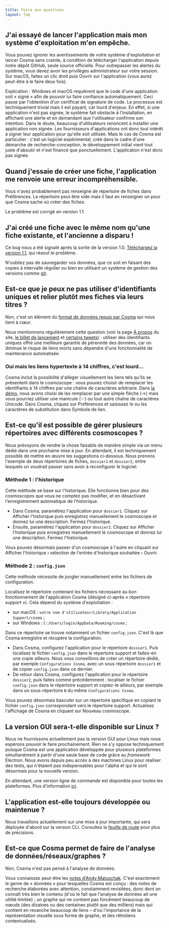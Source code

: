 ```yaml
---
title: Foire aux questions
layout: faq
---
```


## J'ai essayé de lancer l'application mais mon système d'exploitation m'en empêche.

Vous pouvez ignorer les avertissements de votre système d'exploitation et lancer Cosma sans crainte, à condition de télécharger l'application depuis notre dépôt GitHub, seule source officielle. Pour outrepasser les alertes du système, vous devez avoir les privilèges administrateur sur votre session. Sur macOS, faites un clic droit puis Ouvrir sur l'application (vous aurez peut-être à le faire deux fois).

Explication : Windows et macOS requièrent que le code d'une application soit « signé » afin de pouvoir lui faire confiance automatiquement. Ceci passe par l'obtention d'un certificat de signature de code. Le processus est techniquement trivial mais il est payant, car lourd d'enjeux. En effet, si une application n'est pas signée, le système fait obstacle à l'installation, en affichant une alerte et en demandant que l'utilisateur confirme son intention. Dans le doute, beaucoup d'utilisateurs renoncent à installer une application non signée. Les fournisseurs d'applications ont donc tout intérêt à signer leur application pour qu'elle soit utilisée. Mais le cas de Cosma est particulier : c'est un logiciel expérimental, créé dans le cadre d'une démarche de recherche-conception, le développement initial vient tout juste d'aboutir et n'est financé que ponctuellement. L'application n'est donc pas signée.

## Quand j'essaie de créer une fiche, l'application me renvoie une erreur incompréhensible.

Vous n'avez probablement pas renseigné de répertoire de fiches dans Préférences. Le répertoire peut être vide mais il faut en renseigner un pour que Cosma sache où créer des fiches.

Le problème est corrigé en version 1.1.

## J'ai créé une fiche avec le même nom qu'une fiche existante, et l'ancienne a disparu !

Ce bug nous a été signalé après la sortie de la version 1.0. [Téléchargez la version 1.1](https://github.com/graphlab-fr/cosma/releases/latest), qui résout le problème.

N'oubliez pas de sauvegarder vos données, que ce soit en faisant des copies à intervalle régulier ou bien en utilisant un système de gestion des versions comme [git](https://git-scm.com).

## Est-ce que je peux ne pas utiliser d'identifiants uniques et relier plutôt mes fiches via leurs titres ?

Non, c'est un élément du [format de données requis par Cosma](https://graphlab-fr.github.io/cosma/fr.html#format-de-donnees) qui nous tient à cœur.

Nous mentionnons régulièrement cette question (voir la page [À propos](/a-propos) du site, [le billet de lancement](https://www.arthurperret.fr/cosma-de-la-fiche-au-graphe.html) et [certains tweets](https://twitter.com/arthurperret/status/1434985852434882561)) : utiliser des identifiants uniques offre une meilleure garantie de pérennité des données, car on diminue le risque de liens morts sans dépendre d'une fonctionnalité de maintenance automatisée.

### Oui mais les liens hypertexte à 14 chiffres, c'est lourd…

Cosma inclut la possibilité d'alléger visuellement les liens tels qu'ils se présentent dans le cosmoscope : vous pouvez choisir de remplacer les identifiants à 14 chiffres par une chaîne de caractères arbitraire. Dans [la démo](/demo.html), nous avons choisi de les remplacer par une simple flèche (→) mais vous pourriez utiliser une manicule (☞) ou tout autre chaîne de caractères Unicode. Dans Cosma, cliquez sur Préférences et saisissez le ou les caractères de substitution dans Symbole de lien.

## Est-ce qu'il est possible de gérer plusieurs répertoires avec différents cosmoscopes ?

Nous prévoyons de rendre la chose faisable de manière simple via un menu dédié dans une prochaine mise à jour. En attendant, il est techniquement possible de mettre en œuvre les suggestions ci-dessous. Nous prenons l'exemple de deux répertoires de fiches, `dossier1` et `dossier2`, entre lesquels on voudrait passer sans avoir à reconfigurer le logiciel.

### Méthode 1 : l'historique

Cette méthode se base sur l'historique. Elle fonctionne bien pour des cosmoscopes que vous ne comptez pas modifier, et en désactivant l'enregistrement automatique de l'historique.

- Dans Cosma, paramétrez l'application pour `dossier1`. Cliquez sur Afficher l'historique puis enregistrez manuellement le cosmoscope et donnez lui une description. Fermez l'historique.
- Ensuite, paramétrez l'application pour `dossier2`. Cliquez sur Afficher l'historique puis enregistrez manuellement le cosmoscope et donnez lui une description. Fermez l'historique.

Vous pouvez désormais passer d'un cosmoscope à l'autre en cliquant sur Afficher l'historique › sélection de l'entrée d'historique souhaitée › Ouvrir.

### Méthode 2 : `config.json`

Cette méthode nécessite de jongler manuellement entre les fichiers de configuration.

Localisez le répertoire contenant les fichiers nécessaire au bon fonctionnement de l'application Cosma (désigné ci-après « répertoire support »). Cela dépend du système d'exploitation :

- sur macOS : `votre nom d'utilisateur/Library/Application Support/cosma` ;
- sur Windows : `C:/Users/login/AppData/Roaming/cosma` ;

Dans ce répertoire se trouve notamment un fichier `config.json`. C'est là que Cosma enregistre et récupère la configuration.

- Dans Cosma, configurez l'application pour le répertoire `dossier1`. Puis localisez le fichier `config.json` dans le répertoire support et faites-en une copie ailleurs. Nous vous conseillons de créer un répertoire dédié, par exemple `Configurations Cosma`, avec un sous répertoire `dossier1` et de copier `config.json` dans ce dernier.
- De retour dans Cosma, configurez l'application pour le répertoire `dossier2`, puis faites comme précédemment : localiser le fichier `config.json` dans le répertoire support et copiez-le ailleurs, par exemple dans un sous-répertoire `B` du même `Configurations Cosma`.

Vous pouvez désormais basculer sur un répertoire spécifique en copiant le fichier `config.json` correspondant vers le répertoire support. Actualisez l'affichage de Cosma en cliquant sur Nouveau cosmoscope.

## La version GUI sera-t-elle disponible sur Linux ?

Nous ne fournissons actuellement pas la version GUI pour Linux mais nous espérons pouvoir le faire prochainement. Rien ne s'y oppose techniquement puisque Cosma est une application développée pour plusieurs plateformes simultanément à partir d'une seule base de code grâce au *framework* Electron. Nous avons depuis peu accès à des machines Linux pour réaliser des tests, qui n'étaient pas indispensables pour l'alpha et qui le sont désormais pour la nouvelle version.

En attendant, une version ligne de commande est disponible pour toutes les plateformes. Plus d'information [ici](/blog/cosma-cli-1-0/).

## L'application est-elle toujours développée ou maintenue ?

Nous travaillons actuellement sur une mise à jour importante, qui sera déployée d'abord sur la version CLI. Consultez la [feuille de route](/feuille-de-route/) pour plus de précisions.

## Est-ce que Cosma permet de faire de l'analyse de données/réseaux/graphes ?

Non, Cosma n'est pas pensé à l'analyse de données.

Vous connaissez peut-être les [notes d'Andy Matuschak](https://notes.andymatuschak.org). C'est exactement le genre de « données » pour lesquelles Cosma est conçu : des notes de recherche élaborées avec attention, constamment revisitées, donc dont on connaît très bien le contenu (d'où le fait que l'analyse de données ait une utilité limitée) ; un graphe qui ne contient pas forcément beaucoup de nœuds (des dizaines ou des centaines plutôt que des milliers) mais qui contient en revanche beaucoup de liens – d'où l'importance de la représentation visuelle sous forme de graphe, et des rétroliens contextualisés.
